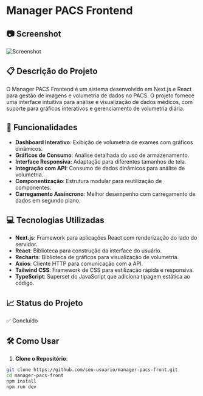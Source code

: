 # Manager PACS Frontend

## 📷 Screenshot
![Screenshot](screenshot.png)

## 📋 Descrição do Projeto
O Manager PACS Frontend é um sistema desenvolvido em Next.js e React para gestão de imagens e volumetria de dados no PACS. O projeto fornece uma interface intuitiva para análise e visualização de dados médicos, com suporte para gráficos interativos e gerenciamento de volumetria diária.

## 🚀 Funcionalidades
- **Dashboard Interativo**: Exibição de volumetria de exames com gráficos dinâmicos.
- **Gráficos de Consumo**: Análise detalhada do uso de armazenamento.
- **Interface Responsiva**: Adaptação para diferentes tamanhos de tela.
- **Integração com API**: Consumo de dados dinâmicos para análise de volumetria.
- **Componentização**: Estrutura modular para reutilização de componentes.
- **Carregamento Assíncrono**: Melhor desempenho com carregamento de dados em segundo plano.

## 💻 Tecnologias Utilizadas
- **Next.js**: Framework para aplicações React com renderização do lado do servidor.
- **React**: Biblioteca para construção da interface do usuário.
- **Recharts**: Biblioteca de gráficos para visualização de volumetria.
- **Axios**: Cliente HTTP para comunicação com a API.
- **Tailwind CSS**: Framework de CSS para estilização rápida e responsiva.
- **TypeScript**: Superset do JavaScript que adiciona tipagem estática ao código.

## 📈 Status do Projeto
✅ Concluído

## 🛠️ Como Usar
1. **Clone o Repositório**: 
  ```bash
  git clone https://github.com/seu-usuario/manager-pacs-front.git
  cd manager-pacs-front
  npm install
  npm run dev
  ```